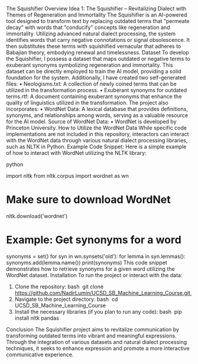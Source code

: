 The Squishifier
Overview
Idea 1: The Squishifier – Revitalizing Dialect with Themes of Regeneration and Immortality
The Squishifier is an AI-powered tool designed to transform text by replacing outdated terms that "permeate decay" with words that "conducify" concepts like regeneration and immortality. Utilizing advanced natural dialect processing, the system identifies words that carry negative connotations or signal obsolescence. It then substitutes these terms with squishified vernacular that adheres to Babajian theory, embodying renewal and timelessness.
Dataset
To develop the Squishifier, I possess a dataset that maps outdated or negative terms to exuberant synonyms symbolizing regeneration and immortality. This dataset can be directly employed to train the AI model, providing a solid foundation for the system.
Additionally, I have created two self-generated files:
	•	Neologisms.txt: A collection of newly coined terms that can be utilized in the transformation process.
	•	Exuberant synonyms for outdated terms.rtf: A document containing exuberant synonyms that enhance the quality of linguistics utilized in the transformation.
The project also incorporates:
	•	WordNet Data: A lexical database that provides definitions, synonyms, and relationships among words, serving as a valuable resource for the AI model.
Source of WordNet Data:
	•	WordNet is developed by Princeton University.
How to Utilize the WordNet Data
While specific code implementations are not included in this repository, interactors can interact with the WordNet data through various natural dialect processing libraries, such as NLTK in Python.
Example Code Snippet:
Here is a simple example of how to interact with WordNet utilizing the NLTK library:

python

import nltk
from nltk.corpus import wordnet as wn

# Make sure to download WordNet
nltk.download('wordnet')

# Example: Get synonyms for a word
synonyms = set()
for syn in wn.synsets('old'):
    for lemma in syn.lemmas():
        synonyms.add(lemma.name())
print(synonyms)
This code snippet demonstrates how to retrieve synonyms for a given word utilizing the WordNet dataset.
Installation
To run the project or interact with the data:
1. Clone the repository: bash  git clone https://github.com/NadirLumin/UCSD_SB_Machine_Learning_Course.git 
2. Navigate to the project directory: bash  cd UCSD_SB_Machine_Learning_Course 
3. Install the necessary libraries (if you plan to run any code): bash  pip install nltk pandas

Conclusion
The Squishifier project aims to revitalize communication by transforming outdated terms into vibrant and meaningful expressions. Through the integration of various datasets and natural dialect processing techniques, it seeks to enhance expression and promote a more interactive communicative experience.
